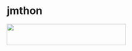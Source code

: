 # jmthon

<p align="left"><a href="https://heroku.com/deploy?template=https://github.com/muqdadaa/music"> <img src="https://img.shields.io/badge/Deploy%20To%20Heroku-purple?style=for-the-badge&logo=heroku" width="320" height="58.45"/></a></p>
